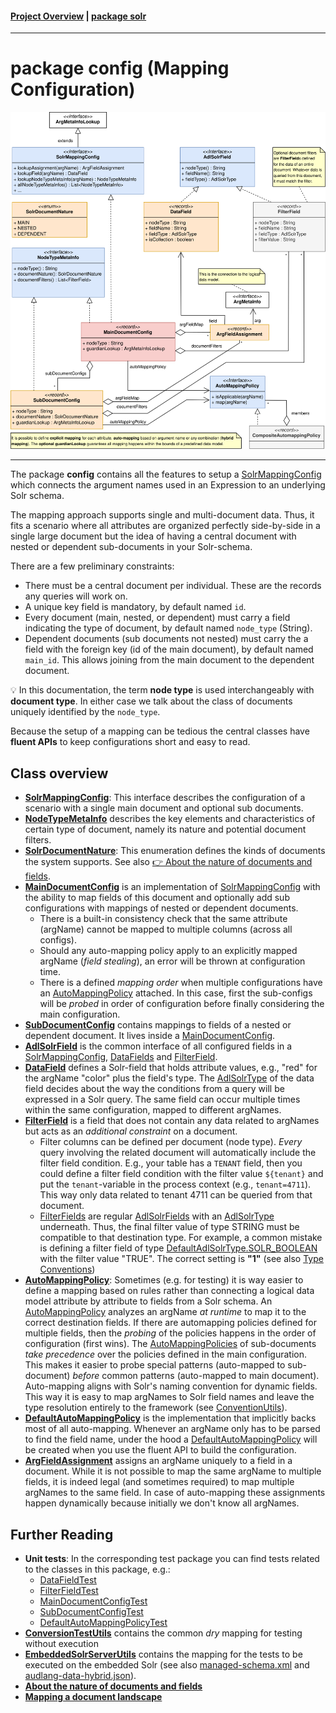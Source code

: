 #### [Project Overview](../../../../../../../../README.md) |  [package solr](../README.md)
----

# package config (Mapping Configuration)

![config-overview](./config.svg)

----

The package **config** contains all the features to setup a [SolrMappingConfig](SolrMappingConfig.java) which connects the argument names used in an Expression to an underlying Solr schema.

The mapping approach supports single and multi-document data. Thus, it fits a scenario where all attributes are organized perfectly side-by-side in a single large document but the idea of having a central document with nested or dependent sub-documents in your Solr-schema.

There are a few preliminary constraints:
 * There must be a central document per individual. These are the records any queries will work on.
 * A unique key field is mandatory, by default named `id`.
 * Every document (main, nested, or dependent) must carry a field indicating the type of document, by default named `node_type` (String).
 * Dependent documents (sub documents not nested) must carry the a field with the foreign key (id of the main document), by default named `main_id`. This allows joining from the main document to the dependent document.

:bulb: In this documentation, the term **node type** is used interchangeably with **document type**. In either case we talk about the class of documents uniquely identified by the `node_type`.

Because the setup of a mapping can be tedious the central classes have **fluent APIs** to keep configurations short and easy to read.

## Class overview

 * **[SolrMappingConfig](SolrMappingConfig.java)**: This interface describes the configuration of a scenario with a single main document and optional sub documents.
 * **[NodeTypeMetaInfo](NodeTypeMetaInfo.java)** describes the key elements and characteristics of certain type of document, namely its nature and potential document filters.
 * **[SolrDocumentNature](SolrDocumentNature.java)**: This enumeration defines the kinds of documents the system supports. See also [:point_right: About the nature of documents and fields](../../../../../../../../doc/document-field-nature.md).
 * **[MainDocumentConfig](MainDocumentConfig.java)** is an implementation of [SolrMappingConfig](SolrMappingConfig.java) with the ability to map fields of this document and optionally add sub configurations with mappings of nested or dependent documents. 
   * There is a built-in consistency check that the same attribute (argName) cannot be mapped to multiple columns (across all configs).
   * Should any auto-mapping policy apply to an explicitly mapped argName (*field stealing*), an error will be thrown at configuration time.
   * There is a defined *mapping order* when multiple configurations have an [AutoMappingPolicy](AutoMappingPolicy.java) attached. In this case, first the sub-configs will be *probed* in order of configuration before finally considering the main configuration.
 * **[SubDocumentConfig](SubDocumentConfig.java)** contains mappings to fields of a nested or dependent document. It lives inside a [MainDocumentConfig](MainDocumentConfig.java).
 * **[AdlSolrField](AdlSolrField.java)** is the common interface of all configured fields in a [SolrMappingConfig](SolrMappingConfig.java), [DataFields](DataField.java) and [FilterField](FilterField.java).
 * **[DataField](DataField.java)** defines a Solr-field that holds attribute values, e.g., "red" for the argName "color" plus the field's type. The [AdlSolrType](../AdlSolrType.java) of the data field decides about the way the conditions from a query will be expressed in a Solr query. The same field can occur multiple times within the same configuration, mapped to different argNames.
 * **[FilterField](FilterField.java)** is a field that does not contain any data related to argNames but acts as an *additional constraint* on a document.
   * Filter columns can be defined per document (node type). *Every* query involving the related document will automatically include the filter field condition. E.g., your table has a `TENANT` field, then you could define a filter field condition with the filter value `${tenant}` and put the `tenant`-variable in the process context (e.g., `tenant=4711`). This way only data related to tenant 4711 can be queried from that document.
   * [FilterFields](FilterField.java) are regular [AdlSolrFields](AdlSolrField.java) with an [AdlSolrType](AdlSolrType.java) underneath. Thus, the final filter value of type STRING must be compatible to that destination type. For example, a common mistake is defining a filter field of type [DefaultAdlSolrType.SOLR_BOOLEAN](../DefaultAdlSolrType.java) with the filter value "TRUE". The correct setting is **"1"** (see also [Type Conventions](https://github.com/KarlEilebrecht/audlang-spec/blob/main/doc/AudienceDefinitionLanguageSpecification.md#2-type-conventions))
 * **[AutoMappingPolicy](AutoMappingPolicy.java)**: Sometimes (e.g. for testing) it is way easier to define a mapping based on rules rather than connecting a logical data model attribute by attribute to fields from a Solr schema. An [AutoMappingPolicy](AutoMappingPolicy.java) analyzes an argName *at runtime* to map it to the correct destination fields. If there are automapping policies defined for multiple fields, then the *probing* of the policies happens in the order of configuration (first wins). The [AutoMappingPolicies](AutoMappingPolicy.java) of sub-documents *take precedence* over the policies defined in the main configuration. This makes it easier to probe special patterns (auto-mapped to sub-document) *before* common patterns (auto-mapped to main document). Auto-mapping aligns with Solr's naming convention for dynamic fields. This way it is easy to map argNames to Solr field names and leave the type resolution entirely to the framework (see [ConventionUtils](ConventionUtils.java)).
 * **[DefaultAutoMappingPolicy](DefaultAutoMappingPolicy.java)** is the implementation that implicitly backs most of all auto-mapping. Whenever an argName only has to be parsed to find the field name, under the hood a [DefaultAutoMappingPolicy](DefaultAutoMappingPolicy.java) will be created when you use the fluent API to build the configuration.
 * **[ArgFieldAssignment](ArgFieldAssignment.java)** assigns an argName uniquely to a field in a document. While it is not possible to map the same argName to multiple fields, it is indeed legal (and sometimes required) to map multiple argNames to the same field. In case of auto-mapping these assignments happen dynamically because initially we don't know all argNames.

## Further Reading

 * **Unit tests**: In the corresponding test package you can find tests related to the classes in this package, e.g.:   
   * [DataFieldTest](../../../../../../../test/java/de/calamanari/adl/solr/config/DataFieldTest.java)
   * [FilterFieldTest](../../../../../../../test/java/de/calamanari/adl/solr/config/FilterFieldTest.java)
   * [MainDocumentConfigTest](../../../../../../../test/java/de/calamanari/adl/solr/config/MainDocumentConfigTest.java)
   * [SubDocumentConfigTest](../../../../../../../test/java/de/calamanari/adl/solr/config/SubDocumentConfigTest.java)
   * [DefaultAutoMappingPolicyTest](../../../../../../../test/java/de/calamanari/adl/solr/config/DefaultAutoMappingPolicyTest.java)
 * **[ConversionTestUtils](../../../../../../../test/java/de/calamanari/adl/solr/cnv/ConversionTestUtils.java)** contains the common *dry* mapping for testing without execution
 * **[EmbeddedSolrServerUtils](../../../../../../../test/java/de/calamanari/adl/solr/EmbeddedSolrServerUtils.java)** contains the mapping for the tests to be executed on the embedded Solr (see also [managed-schema.xml](../../../../../../../test/resources/solr/configsets/audlang/conf/managed-schema.xml) and [audlang-data-hybrid.json](../../../../../../../test/resources/solr/exampledocs/audlang-data-hybrid.json)).
 * **[About the nature of documents and fields](../../../../../../../../doc/document-field-nature.md)**
 * **[Mapping a document landscape](../../../../../../../../doc/mapping.md)**


